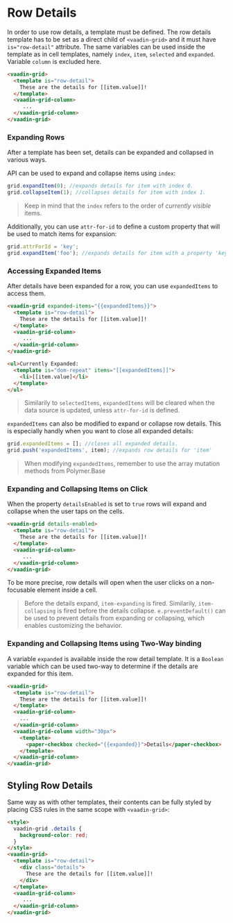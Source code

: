# Row Details

In order to use row details, a template must be defined. The row details template has to be set as a direct child of `<vaadin-grid>` and it must have `is="row-detail"` attribute. The same variables can be used inside the template as in cell templates, namely `index`, `item`, `selected` and `expanded`. Variable `column` is excluded here.

```html
<vaadin-grid>
  <template is="row-detail">
    These are the details for [[item.value]]!
  </template>
  <vaadin-grid-column>
     ...
  </vaadin-grid-column>
</vaadin-grid>
```

### Expanding Rows

After a template has been set, details can be expanded and collapsed in various ways.

API can be used to expand and collapse items using `index`:

```js
grid.expandItem(0); //expands details for item with index 0.
grid.collapseItem(1); //collapses details for item with index 1.
```

> Keep in mind that the `index` refers to the order of *currently visible* items.

Additionally, you can use `attr-for-id` to define a custom property that will be used to match items for expansion:

```js
grid.attrForId = 'key';
grid.expandItem('foo'); //expands details for item with a property 'key' having value 'foo'.
```

### Accessing Expanded Items

After details have been expanded for a row, you can use `expandedItems` to access them.

```html
<vaadin-grid expanded-items="{{expandedItems}}">
  <template is="row-detail">
    These are the details for [[item.value]]!
  </template>
  <vaadin-grid-column>
     ...
  </vaadin-grid-column>
</vaadin-grid>

<ul>Currently Expanded:
  <template is="dom-repeat" items="[[expandedItems]]">
    <li>[[item.value]</li>
  </template>
</ul>
```

> Similarily to `selectedItems`, `expandedItems` will be cleared when the data source is updated, unless `attr-for-id` is defined.

`expandedItems` can also be modified to expand or collapse row details. This is especially handly when you want to close all expanded details:

```js
grid.expandedItems = []; //closes all expanded details.
grid.push('expandedItems', item); //expands row details for 'item'
```

> When modifying `expandedItems`, remember to use the array mutation methods from Polymer.Base

### Expanding and Collapsing Items on Click

When the property `detailsEnabled` is set to `true` rows will expand and collapse when the user
taps on the cells.

```html
<vaadin-grid details-enabled>
  <template is="row-detail">
    These are the details for [[item.value]]!
  </template>
  <vaadin-grid-column>
     ...
  </vaadin-grid-column>
</vaadin-grid>
```

To be more precise, row details will open when the user clicks on a non-focusable element inside a cell.

> Before the details expand, `item-expanding` is fired. Similarily, `item-collapsing` is fired before the details collapse. `e.preventDefault()` can be used to prevent details from expanding or collapsing, which enables customizing the behavior.

### Expanding and Collapsing Items using Two-Way binding

A variable `expanded` is available inside the row detail template. It is a `Boolean` variable which can be used two-way to determine if the details are expanded for this item.

```html
<vaadin-grid>
  <template is="row-detail">
    These are the details for [[item.value]]!
  </template>
  <vaadin-grid-column>
    ...
  </vaadin-grid-column>
  <vaadin-grid-column width="30px">
    <template>
      <paper-checkbox checked="{{expanded}}">Details</paper-checkbox>
    </template>
  </vaadin-grid-column>
</vaadin-grid>
```

## Styling Row Details

Same way as with other templates, their contents can be fully styled by placing CSS rules in the same scope with `<vaadin-grid>`:

```html
<style>
  vaadin-grid .details {
    background-color: red;
  }
</style>
<vaadin-grid>
  <template is="row-detail">
    <div class="details">
      These are the details for [[item.value]]!
    </div>
  </template>
  <vaadin-grid-column>
     ...
  </vaadin-grid-column>
</vaadin-grid>
```
